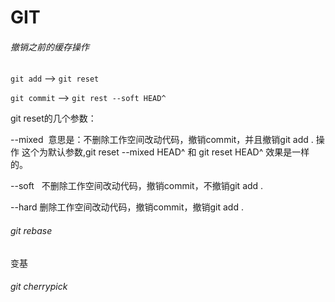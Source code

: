 # GIT
###### 撤销之前的缓存操作

`git add` --> `git reset`

`git commit` --> `git rest --soft HEAD^`

git reset的几个参数：

--mixed 
意思是：不删除工作空间改动代码，撤销commit，并且撤销git add . 操作
这个为默认参数,git reset --mixed HEAD^ 和 git reset HEAD^ 效果是一样的。


--soft  
不删除工作空间改动代码，撤销commit，不撤销git add . 

--hard
删除工作空间改动代码，撤销commit，撤销git add . 


###### git rebase
变基

###### git cherrypick